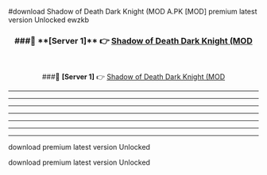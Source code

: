 #download Shadow of Death Dark Knight (MOD A.PK [MOD] premium latest version Unlocked ewzkb 



<div align="center">
<h3>###🔹 **[Server 1]** 👉 <a href="https://download1apk.web.app/">Shadow of Death Dark Knight (MOD</a></h3><br>


###🔹 **[Server 1]** 👉 <a href="https://download1apk.web.app/">Shadow of Death Dark Knight (MOD</a></h3>
</div>



----------------------------------------------------------

----------------------------------------------------------

----------------------------------------------------------

----------------------------------------------------------

----------------------------------------------------------

----------------------------------------------------------

----------------------------------------------------------

download premium latest version Unlocked

download premium latest version Unlocked
